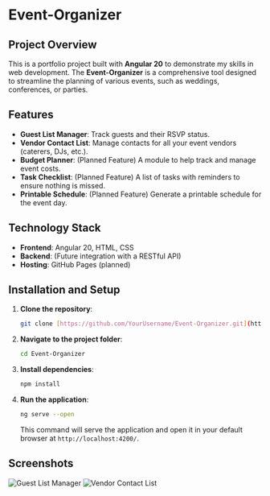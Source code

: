 # Event-Organizer

## Project Overview

This is a portfolio project built with **Angular 20** to demonstrate my skills in web development. The **Event-Organizer** is a comprehensive tool designed to streamline the planning of various events, such as weddings, conferences, or parties.

## Features

- **Guest List Manager**: Track guests and their RSVP status.
- **Vendor Contact List**: Manage contacts for all your event vendors (caterers, DJs, etc.).
- **Budget Planner**: (Planned Feature) A module to help track and manage event costs.
- **Task Checklist**: (Planned Feature) A list of tasks with reminders to ensure nothing is missed.
- **Printable Schedule**: (Planned Feature) Generate a printable schedule for the event day.

## Technology Stack

- **Frontend**: Angular 20, HTML, CSS
- **Backend**: (Future integration with a RESTful API)
- **Hosting**: GitHub Pages (planned)

## Installation and Setup

1.  **Clone the repository**:
    ```bash
    git clone [https://github.com/YourUsername/Event-Organizer.git](https://github.com/YourUsername/Event-Organizer.git)
    ```
2.  **Navigate to the project folder**:
    ```bash
    cd Event-Organizer
    ```
3.  **Install dependencies**:
    ```bash
    npm install
    ```
4.  **Run the application**:
    ```bash
    ng serve --open
    ```
    This command will serve the application and open it in your default browser at `http://localhost:4200/`.

## Screenshots

![Guest List Manager](https://via.placeholder.com/600x400.png?text=Guest+List+Manager+Screenshot)
![Vendor Contact List](https://via.placeholder.com/600x400.png?text=Vendor+Contact+List+Screenshot)
